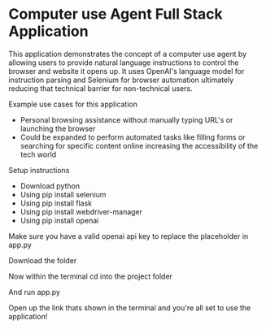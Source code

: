 # Computer use Agent Full Stack Application
This application demonstrates the concept of a computer use agent by
allowing users to provide natural language instructions to control the browser and website it opens up.
It uses OpenAI's language model for instruction parsing and Selenium for browser automation ultimately 
reducing that technical barrier for non-technical users.

Example use cases for this application
- Personal browsing assistance without manually typing URL's or launching the browser
- Could be expanded to perform automated tasks like filling forms or searching for specific content online 
    increasing the accessibility of the tech world

Setup instructions
- Download python 
- Using pip install selenium
- Using pip install flask
- Using pip install webdriver-manager
- Using pip install openai

Make sure you have a valid openai api key to replace the placeholder in app.py

Download the folder

Now within the terminal cd into the project folder

And run app.py 

Open up the link thats shown in the terminal and you're all set to use the application!


